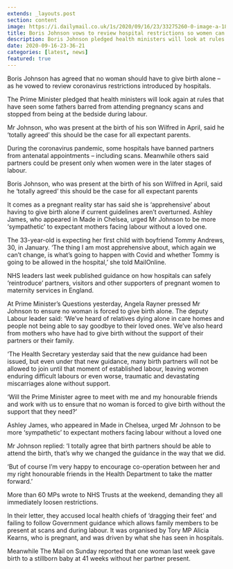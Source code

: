 ```yaml
---
extends: _layouts.post
section: content
image: https://i.dailymail.co.uk/1s/2020/09/16/23/33275260-0-image-a-18_1600294350360.jpg 
title: Boris Johnson vows to review hospital restrictions so women can have partner present during birth 
description: Boris Johnson pledged health ministers will look at rules that have seen some fathers barred from pregnancy scans and stopped from being at the bedside during labour. 
date: 2020-09-16-23-36-21 
categories: [latest, news] 
featured: true 
--- 
```

Boris Johnson has agreed that no woman should have to give birth alone – as he vowed to review coronavirus restrictions introduced by hospitals.

The Prime Minister pledged that health ministers will look again at rules that have seen some fathers barred from attending pregnancy scans and stopped from being at the bedside during labour.

Mr Johnson, who was present at the birth of his son Wilfred in April, said he ‘totally agreed’ this should be the case for all expectant parents.

During the coronavirus pandemic, some hospitals have banned partners from antenatal appointments – including scans. Meanwhile others said partners could be present only when women were in the later stages of labour.

Boris Johnson, who was present at the birth of his son Wilfred in April, said he ‘totally agreed’ this should be the case for all expectant parents

It comes as a pregnant reality star has said she is ‘apprehensive’ about having to give birth alone if current guidelines aren’t overturned. Ashley James, who appeared in Made in Chelsea, urged Mr Johnson to be more ‘sympathetic’ to expectant mothers facing labour without a loved one.

The 33-year-old is expecting her first child with boyfriend Tommy Andrews, 30, in January. ‘The thing I am most apprehensive about, which again we can’t change, is what’s going to happen with Covid and whether Tommy is going to be allowed in the hospital,’ she told MailOnline.

NHS leaders last week published guidance on how hospitals can safely ‘reintroduce’ partners, visitors and other supporters of pregnant women to maternity services in England.

At Prime Minister’s Questions yesterday, Angela Rayner pressed Mr Johnson to ensure no woman is forced to give birth alone. The deputy Labour leader said: ‘We’ve heard of relatives dying alone in care homes and people not being able to say goodbye to their loved ones. We’ve also heard from mothers who have had to give birth without the support of their partners or their family.

‘The Health Secretary yesterday said that the new guidance had been issued, but even under that new guidance, many birth partners will not be allowed to join until that moment of established labour, leaving women enduring difficult labours or even worse, traumatic and devastating miscarriages alone without support.

‘Will the Prime Minister agree to meet with me and my honourable friends and work with us to ensure that no woman is forced to give birth without the support that they need?’

Ashley James, who appeared in Made in Chelsea, urged Mr Johnson to be more ‘sympathetic’ to expectant mothers facing labour without a loved one

Mr Johnson replied: ‘I totally agree that birth partners should be able to attend the birth, that’s why we changed the guidance in the way that we did.

‘But of course I’m very happy to encourage co-operation between her and my right honourable friends in the Health Department to take the matter forward.’

More than 60 MPs wrote to NHS Trusts at the weekend, demanding they all immediately loosen restrictions.

In their letter, they accused local health chiefs of ‘dragging their feet’ and failing to follow Government guidance which allows family members to be present at scans and during labour. It was organised by Tory MP Alicia Kearns, who is pregnant, and was driven by what she has seen in hospitals.

Meanwhile The Mail on Sunday reported that one woman last week gave birth to a stillborn baby at 41 weeks without her partner present.

